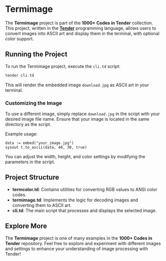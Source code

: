 # Termimage

The **Termimage** project is part of the **1000+ Codes in Tender** collection. This project, written in the [**Tender**](https://github.com/2dprototype/tender-free) programming language, allows users to convert images into ASCII art and display them in the terminal, with optional color support.

## Running the Project

To run the Termimage project, execute the `cli.td` script:

```bash
tender cli.td
```

This will render the embedded image `download.jpg` as ASCII art in your terminal.

### Customizing the Image

To use a different image, simply replace `download.jpg` in the script with your desired image file name. Ensure that your image is located in the same directory as the script.

Example usage:

```tender
data := embed("your_image.jpg")
sysout t.to_ascii(data, 40, 30, true)
```

You can adjust the width, height, and color settings by modifying the parameters in the script.

## Project Structure

- **termcolor.td**: Contains utilities for converting RGB values to ANSI color codes.
- **termimage.td**: Implements the logic for decoding images and converting them to ASCII art.
- **cli.td**: The main script that processes and displays the selected image.

## Explore More

The **Termimage** project is one of many examples in the **1000+ Codes in Tender** repository. Feel free to explore and experiment with different images and settings to enhance your understanding of image processing with Tender!
